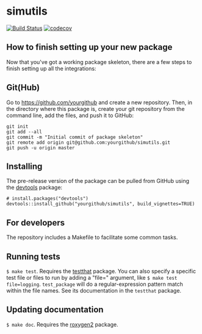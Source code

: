 # simutils

[![Build Status](https://travis-ci.org/yourgithub/simutils.png?branch=master)](https://travis-ci.org/yourgithub/simutils)  [![codecov](https://codecov.io/gh/yourgithub/simutils/branch/master/graph/badge.svg)](https://codecov.io/gh/yourgithub/simutils)

## How to finish setting up your new package

Now that you've got a working package skeleton, there are a few steps to finish setting up all the integrations:

## Git(Hub)

Go to https://github.com/yourgithub and create a new repository. Then, in the directory where this package is, create your git repository from the command line, add the files, and push it to GitHub:

    git init
    git add --all
    git commit -m "Initial commit of package skeleton"
    git remote add origin git@github.com:yourgithub/simutils.git
    git push -u origin master

## Installing

<!-- If you're putting `simutils` on CRAN, it can be installed with

    install.packages("simutils") -->

The pre-release version of the package can be pulled from GitHub using the [devtools](https://github.com/hadley/devtools) package:

    # install.packages("devtools")
    devtools::install_github("yourgithub/simutils", build_vignettes=TRUE)

## For developers

The repository includes a Makefile to facilitate some common tasks.

## Running tests

`$ make test`. Requires the [testthat](https://github.com/hadley/testthat) package. You can also specify a specific test file or files to run by adding a "file=" argument, like `$ make test file=logging`. `test_package` will do a regular-expression pattern match within the file names. See its documentation in the `testthat` package.

## Updating documentation

`$ make doc`. Requires the [roxygen2](https://github.com/klutometis/roxygen) package.
